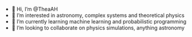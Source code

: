 - 👋 Hi, I’m @TheaAH
- 👀 I’m interested in astronomy, complex systems and  theoretical physics
- 🌱 I’m currently learning machine learning and probabilistic programming
- 💞️ I’m looking to collaborate on physics simulations, anything astronomy

